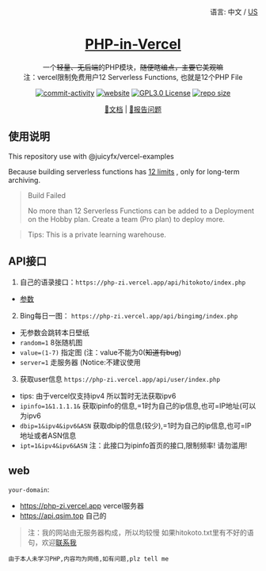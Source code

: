 <div align="right">
  语言:
  中文 /
  <a title="English" href="#">US</a>
</div>
<div align="center">
  <h1><a href="https://github.com/zigou23/PHP-in-Vercel" target="_blank">PHP-in-Vercel</a></h1>
  <div align="center">
  </div>
  <p>一个<del>轻量、无后端</del>的PHP模块，<del>随便瞎编点，主要它美观嘛</del><br>注：vercel限制免费用户12 Serverless Functions, 也就是12个PHP File</p>

[![commit-activity](https://img.shields.io/github/commit-activity/m/zigou23/PHP-in-Vercel)](https://github.com/zigou23/PHP-in-Vercel)
[![website](https://img.shields.io/website?url=https%3A%2F%2Fphp-zi.vercel.app&label=vercel%20website&logo=vercel)](https://php-zi.vercel.app/)
[![GPL3.0 License](https://img.shields.io/github/license/zigou23/PHP-in-Vercel?color=FF5531)](https://github.com/zigou23/PHP-in-Vercel/blob/master/LICENSE)
[![repo size](https://img.shields.io/github/repo-size/zigou23/php-in-vercel?color=FFAC3B)](https://github.com/zigou23/PHP-in-Vercel/archive/refs/heads/main.zip)


[📘文档](https://github.com/zigou23/PHP-in-Vercel/#api%E6%8E%A5%E5%8F%A3) |
[🤔报告问题](https://github.com/zigou23/PHP-in-Vercel/issues/new/)
<!-- [🛠️安装](https://mmrotate.readthedocs.io/en/latest/install.html) |
[👀模型库](docs/en/model_zoo.md) | -->
</div>

## 使用说明
This repository use with @juicyfx/vercel-examples

Because building serverless functions has [12 limits](https://vercel.com/docs/concepts/limits/overview#general-limits) , only for long-term archiving.

> Build Failed
>
> No more than 12 Serverless Functions can be added to a Deployment on the Hobby plan. Create a team (Pro plan) to deploy more.

> Tips: This is a private learning warehouse.

## API接口

1. 自己的语录接口：`https://php-zi.vercel.app/api/hitokoto/index.php`

- [参数](/api/hitokoto/readme.md)

2. Bing每日一图： `https://php-zi.vercel.app/api/bingimg/index.php`

- 无参数会跳转本日壁纸
- `random=1` 8张随机图
- `value=(1-7)` 指定图  (注：value不能为0(~~知道有bug~~)
- `server=1` 走服务器  (Notice:不建议使用

3. 获取user信息 `https://php-zi.vercel.app/api/user/index.php`
- tips: 由于vercel仅支持ipv4 所以暂时无法获取ipv6
- `ipinfo=1&1.1.1.1&` 获取ipinfo的信息,=1时为自己的ip信息,也可=IP地址(可以为ipv6
- `dbip=1&ipv4&ipv6&ASN` 获取dbip的信息(较少),=1时为自己的ip信息,也可=IP地址或者ASN信息
- `ipt=1&ipv4&ipv6&ASN` 注：此接口为ipinfo首页的接口,限制频率! 请勿滥用!

## web

`your-domain`: 

  - https://php-zi.vercel.app vercel服务器
  - https://api.qsim.top 自己的



> 注：我的网站由无服务器构成，所以均较慢 如果hitokoto.txt里有不好的语句，欢迎[联系我](https://www.qsim.top)

`由于本人未学习PHP,内容均为网络,如有问题,plz tell me`

